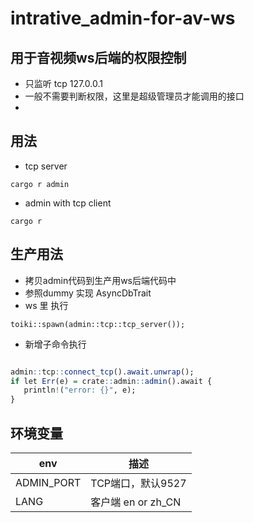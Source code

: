 # intrative_admin-for-av-ws

## 用于音视频ws后端的权限控制
- 只监听 tcp 127.0.0.1 
- 一般不需要判断权限，这里是超级管理员才能调用的接口
- 

## 用法
- tcp server
```shell
cargo r admin
```
- admin with tcp client
```shell
cargo r
````

## 生产用法
- 拷贝admin代码到生产用ws后端代码中
- 参照dummy 实现 AsyncDbTrait
- ws 里 执行

```
toiki::spawn(admin::tcp::tcp_server());
```

- 新增子命令执行 
```r

admin::tcp::connect_tcp().await.unwrap();
if let Err(e) = crate::admin::admin().await {
   println!("error: {}", e);
}

```

## 环境变量

| env | 描述 | 
| --- | --- |
| ADMIN_PORT | TCP端口，默认9527  |
| LANG | 客户端 en or zh_CN  |
